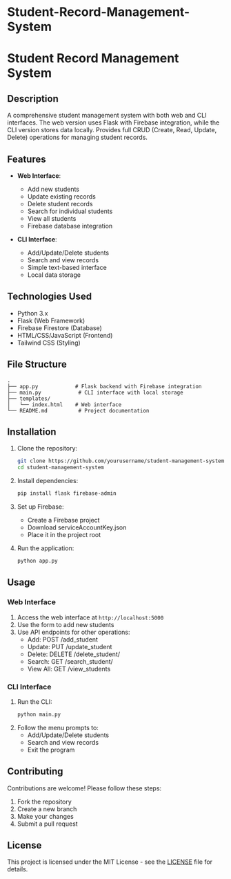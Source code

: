 # Student-Record-Management-System
# Student Record Management System

## Description
A comprehensive student management system with both web and CLI interfaces. The web version uses Flask with Firebase integration, while the CLI version stores data locally. Provides full CRUD (Create, Read, Update, Delete) operations for managing student records.

## Features
- **Web Interface**:
  - Add new students
  - Update existing records
  - Delete student records
  - Search for individual students
  - View all students
  - Firebase database integration

- **CLI Interface**:
  - Add/Update/Delete students
  - Search and view records
  - Simple text-based interface
  - Local data storage

## Technologies Used
- Python 3.x
- Flask (Web Framework)
- Firebase Firestore (Database)
- HTML/CSS/JavaScript (Frontend)
- Tailwind CSS (Styling)

## File Structure
```
.
├── app.py            # Flask backend with Firebase integration
├── main.py            # CLI interface with local storage
├── templates/
│   └── index.html    # Web interface
└── README.md          # Project documentation
```

## Installation
1. Clone the repository:
   ```bash
   git clone https://github.com/yourusername/student-management-system.git
   cd student-management-system
   ```

2. Install dependencies:
   ```bash
   pip install flask firebase-admin
   ```

3. Set up Firebase:
   - Create a Firebase project
   - Download serviceAccountKey.json
   - Place it in the project root

4. Run the application:
   ```bash
   python app.py
   ```

## Usage
### Web Interface
1. Access the web interface at `http://localhost:5000`
2. Use the form to add new students
3. Use API endpoints for other operations:
   - Add: POST /add_student
   - Update: PUT /update_student
   - Delete: DELETE /delete_student/<id>
   - Search: GET /search_student/<id>
   - View All: GET /view_students

### CLI Interface
1. Run the CLI:
   ```bash
   python main.py
   ```
2. Follow the menu prompts to:
   - Add/Update/Delete students
   - Search and view records
   - Exit the program

## Contributing
Contributions are welcome! Please follow these steps:
1. Fork the repository
2. Create a new branch
3. Make your changes
4. Submit a pull request

## License
This project is licensed under the MIT License - see the [LICENSE](LICENSE) file for details.
